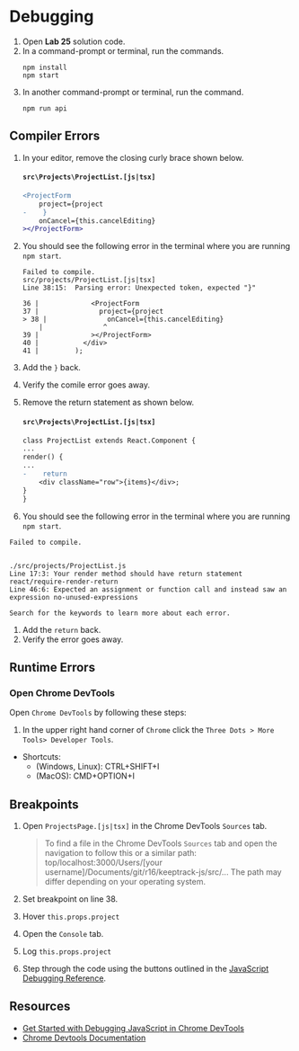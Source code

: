 # Debugging

1. Open **Lab 25** solution code.
2. In a command-prompt or terminal, run the commands.
   ```
   npm install
   npm start
   ```
3. In another command-prompt or terminal, run the command.
   ```shell
   npm run api
   ```

## Compiler Errors

1.  In your editor, remove the closing curly brace shown below.

    #### `src\Projects\ProjectList.[js|tsx]`

    ```diff
    <ProjectForm
        project={project
    -    }
        onCancel={this.cancelEditing}
    ></ProjectForm>
    ```

1.  You should see the following error in the terminal where you are running `npm start`.

    ```
    Failed to compile.
    src/projects/ProjectList.[js|tsx]
    Line 38:15:  Parsing error: Unexpected token, expected "}"

    36 |             <ProjectForm
    37 |               project={project
    > 38 |               onCancel={this.cancelEditing}
        |               ^
    39 |             ></ProjectForm>
    40 |           </div>
    41 |         );
    ```

1.  Add the `}` back.
1.  Verify the comile error goes away.
1.  Remove the return statement as shown below.

    #### `src\Projects\ProjectList.[js|tsx]`

    ```diff
    class ProjectList extends React.Component {
    ...
    render() {
    ...
    -    return
        <div className="row">{items}</div>;
    }
    }
    ```

1.  You should see the following error in the terminal where you are running `npm start`.

```
Failed to compile.


./src/projects/ProjectList.js
Line 17:3: Your render method should have return statement react/require-render-return
Line 46:6: Expected an assignment or function call and instead saw an expression no-unused-expressions

Search for the keywords to learn more about each error.

```

1. Add the `return` back.
1. Verify the error goes away.

## Runtime Errors

### Open Chrome DevTools

Open `Chrome DevTools` by following these steps:

1. In the upper right hand corner of `Chrome` click the `Three Dots > More Tools> Developer Tools`.

- Shortcuts:
  - (Windows, Linux): CTRL+SHIFT+I
  - (MacOS): CMD+OPTION+I

## Breakpoints

1. Open `ProjectsPage.[js|tsx]` in the Chrome DevTools `Sources` tab.

   > To find a file in the Chrome DevTools `Sources` tab and open the navigation to follow this or a similar path:
   > top/localhost:3000/Users/[your username]/Documents/git/r16/keeptrack-js/src/...
   > The path may differ depending on your operating system.

1. Set breakpoint on line 38.
1. Hover `this.props.project`
1. Open the `Console` tab.
1. Log `this.props.project`
1. Step through the code using the buttons outlined in the [JavaScript Debugging Reference](https://developers.google.com/web/tools/chrome-devtools/javascript/reference).

<!-- ## Network -->

## Resources

- [Get Started with Debugging JavaScript in Chrome DevTools](https://developers.google.com/web/tools/chrome-devtools/javascript)
- [Chrome Devtools Documentation](https://developers.google.com/web/tools/chrome-devtools)

```

```
